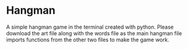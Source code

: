 # Hangman
A simple hangman game in the terminal created with python.
Please download the art file along with the words file as the main hangman file imports functions from the other two files to make the game work.
